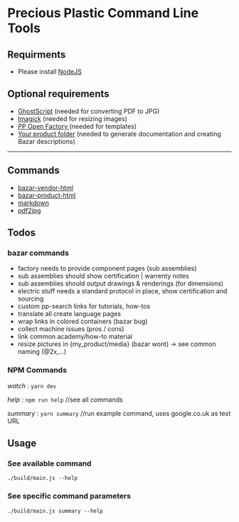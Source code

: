 # Precious Plastic Command Line Tools

## Requirments

- Please install [NodeJS](https://nodejs.org/en/download/)

## Optional requirements

- [GhostScript]() (needed for converting PDF to JPG)
- [Imagick](https://imagemagick.org/script/download.php) (needed for resizing images)
- [PP Open Factory ](https://github.com/plastic-hub/factory) (needed for templates)
- [Your product folder](https://github.com/plastic-hub/products) (needed to generate documentation and creating Bazar descriptions)

<hr/>

## Commands

- [bazar-vendor-html](./docs/commands/bazar)
- [bazar-product-html](./docs/commands/bazar)
- [markdown](./docs/commands/markdown)
- [pdf2jpg](./docs/commands/pdf2jpg)

## Todos

### bazar commands

- factory needs to provide component pages (sub assemblies)
- sub assemblies should show certification | warrenty notes
- sub assemblies should output drawings & renderings (for dimensions)
- electric stuff needs a standard protocol in place, show certification and sourcing
- custom pp-search links for tutorials, how-tos
- translate all create language pages
- wrap links in colored containers (bazar bug)
- collect machine issues (pros / cons)
- link common academy/how-to material
- resize pictures in {my_product/media} (bazar wont) -> see common naming (@2x,...)

### NPM Commands

*watch*     : ```yarn dev```

*help*      : ```npm run help``` //see all commands

*summary*   : ```yarn summary``` //run example command, uses google.co.uk as test URL

## Usage

### See available command
    ./build/main.js --help

### See specific command parameters
    ./build/main.js summary --help
